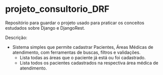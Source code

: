 # projeto_consultorio_DRF
Repositório para guardar o projeto usado para praticar os conceitos estudados sobre Django e DjangoRest.

Descrição:
- Sistema simples que permite cadastrar Pacientes, Áreas Médicas de atendimento, com ferramentas de buscas, filtros e validações.
  - Lista todas as áreas que o paciente já está ou foi cadastrado.  
  - Lista todos os pacientes cadastrados na respectiva área médica de atendimento.
